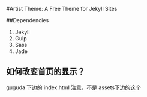 #Artist Theme: A Free Theme for Jekyll Sites

##Dependencies
1. Jekyll
2. Gulp
3. Sass
4. Jade


## 如何改变首页的显示？ 

guguda 下边的 index.html 注意，不是 assets下边的这个


